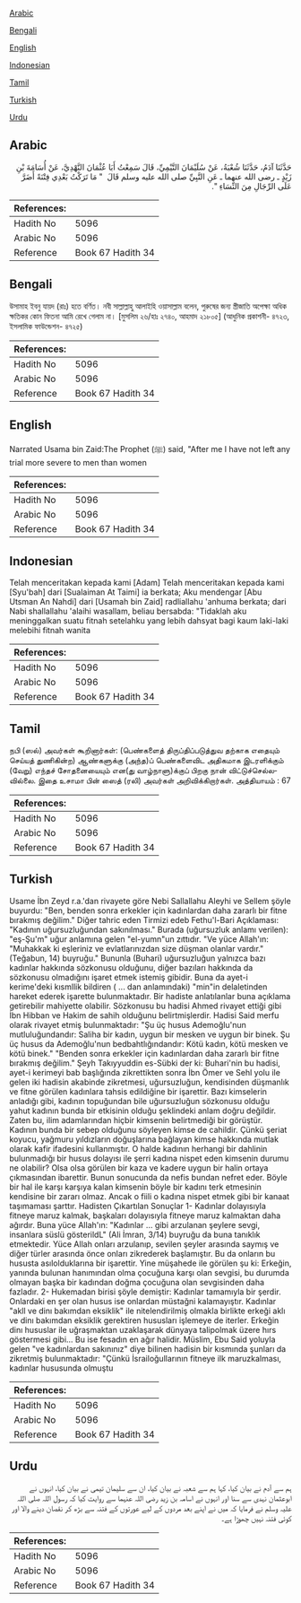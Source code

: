 [Arabic](#arabic)

[Bengali](#bengali)

[English](#english)

[Indonesian](#indonesian)

[Tamil](#tamil)

[Turkish](#turkish)

[Urdu](#urdu)

## Arabic


<div dir="rtl" lang="ar" style={{fontSize:'larger',backgroundColor:'#f8f9fa',padding:20}}>
حَدَّثَنَا آدَمُ، حَدَّثَنَا شُعْبَةُ، عَنْ سُلَيْمَانَ التَّيْمِيِّ، قَالَ سَمِعْتُ أَبَا عُثْمَانَ النَّهْدِيَّ، عَنْ أُسَامَةَ بْنِ زَيْدٍ ـ رضى الله عنهما ـ عَنِ النَّبِيِّ صلى الله عليه وسلم قَالَ ‏ "‏ مَا تَرَكْتُ بَعْدِي فِتْنَةً أَضَرَّ عَلَى الرِّجَالِ مِنَ النِّسَاءِ ‏"‏‏.‏
</div>
<div style={{backgroundColor:'#f8f9fa',padding:20, marginBottom: 10}}><table> <thead> <tr> <th>References:</th> <th></th> </tr> </thead> <tbody><tr><td>Hadith No</td><td>5096</td></tr><tr><td>Arabic No</td><td>5096</td></tr><tr><td>Reference</td><td>Book 67 Hadith 34</td></tr></tbody></table></div>

## Bengali


<div dir="ltr" lang="bn" style={{fontSize:'larger',backgroundColor:'#f8f9fa',padding:20}}>
উসামাহ ইবনু যায়দ (রাঃ) হতে বর্ণিত। নবী সাল্লাল্লাহু আলাইহি ওয়াসাল্লাম বলেন, পুরুষের জন্য স্ত্রীজাতি অপেক্ষা অধিক ক্ষতিকর কোন ফিতনা আমি রেখে গেলাম না। [মুসলিম ২৬/হাঃ ২৭৪০, আহমাদ ২১৮০৫] (আধুনিক প্রকাশনী- ৪৭২৩, ইসলামিক ফাউন্ডেশন- ৪৭২৫)
</div>
<div style={{backgroundColor:'#f8f9fa',padding:20, marginBottom: 10}}><table> <thead> <tr> <th>References:</th> <th></th> </tr> </thead> <tbody><tr><td>Hadith No</td><td>5096</td></tr><tr><td>Arabic No</td><td>5096</td></tr><tr><td>Reference</td><td>Book 67 Hadith 34</td></tr></tbody></table></div>

## English


<div dir="ltr" lang="en" style={{fontSize:'larger',backgroundColor:'#f8f9fa',padding:20}}>
Narrated Usama bin Zaid:The Prophet (ﷺ) said, "After me I have not left any trial more severe to men than women
</div>
<div style={{backgroundColor:'#f8f9fa',padding:20, marginBottom: 10}}><table> <thead> <tr> <th>References:</th> <th></th> </tr> </thead> <tbody><tr><td>Hadith No</td><td>5096</td></tr><tr><td>Arabic No</td><td>5096</td></tr><tr><td>Reference</td><td>Book 67 Hadith 34</td></tr></tbody></table></div>

## Indonesian


<div dir="ltr" lang="id" style={{fontSize:'larger',backgroundColor:'#f8f9fa',padding:20}}>
Telah menceritakan kepada kami [Adam] Telah menceritakan kepada kami [Syu'bah] dari [Sualaiman At Taimi] ia berkata; Aku mendengar [Abu Utsman An Nahdi] dari [Usamah bin Zaid] radliallahu 'anhuma berkata; dari Nabi shallallahu 'alaihi wasallam, beliau bersabda: "Tidaklah aku meninggalkan suatu fitnah setelahku yang lebih dahsyat bagi kaum laki-laki melebihi fitnah wanita
</div>
<div style={{backgroundColor:'#f8f9fa',padding:20, marginBottom: 10}}><table> <thead> <tr> <th>References:</th> <th></th> </tr> </thead> <tbody><tr><td>Hadith No</td><td>5096</td></tr><tr><td>Arabic No</td><td>5096</td></tr><tr><td>Reference</td><td>Book 67 Hadith 34</td></tr></tbody></table></div>

## Tamil


<div dir="ltr" lang="ta" style={{fontSize:'larger',backgroundColor:'#f8f9fa',padding:20}}>
நபி (ஸல்) அவர்கள் கூறினார்கள்: (பெண்களைத் திருப்திப்படுத்துவ தற்காக எதையும் செய்யத் துணிகின்ற) ஆண்களுக்கு (அந்த)ப் பெண்களைவிட அதிகமாக இடரளிக்கும் (வேறு) எந்தச் சோதனையையும் என(து வாழ்நாளு)க்குப் பிறகு நான் விட்டுச்செல்லவில்லை. இதை உசாமா பின் ஸைத் (ரலி) அவர்கள் அறிவிக்கிறார்கள். அத்தியாயம் : 67
</div>
<div style={{backgroundColor:'#f8f9fa',padding:20, marginBottom: 10}}><table> <thead> <tr> <th>References:</th> <th></th> </tr> </thead> <tbody><tr><td>Hadith No</td><td>5096</td></tr><tr><td>Arabic No</td><td>5096</td></tr><tr><td>Reference</td><td>Book 67 Hadith 34</td></tr></tbody></table></div>

## Turkish


<div dir="ltr" lang="tr" style={{fontSize:'larger',backgroundColor:'#f8f9fa',padding:20}}>
Usame İbn Zeyd r.a.'dan rivayete göre Nebi Sallallahu Aleyhi ve Sellem şöyle buyurdu: "Ben, benden sonra erkekler için kadınlardan daha zararlı bir fitne bırakmış değilim." Diğer tahric eden Tirmizi edeb Fethu'l-Bari Açıklaması: "Kadının uğursuzluğundan sakınılması." Burada (uğursuzluk anlamı verilen): "eş-Şu'm" uğur anlamına gelen "el-yumn"un zıttıdır. "Ve yüce Allah'ın: "Muhakkak ki eşleriniz ve evlatlarınızdan size düşman olanlar vardır."(Teğabun, 14) buyruğu." Bununla (Buhari) uğursuzluğun yalnızca bazı kadınlar hakkında sözkonusu olduğunu, diğer bazıları hakkında da sözkonusu olmadığını işaret etmek istemiş gibidir. Buna da ayet-i kerime'deki kısmllik bildiren ( ... dan anlamındaki) "min"in delaletinden hareket ederek işarette bulunmaktadır. Bir hadiste anlatılanlar buna açıklama getirebilir mahiyette olabilir. Sözkonusu bu hadisi Ahmed rivayet ettiği gibi İbn Hibban ve Hakim de sahih olduğunu belirtmişlerdir. Hadisi Said merfu olarak rivayet etmiş bulunmaktadır: "Şu üç husus Ademoğlu'nun mutluluğundandır: Saliha bir kadın, uygun bir mesken ve uygun bir binek. Şu üç husus da Ademoğlu'nun bedbahtlığındandır: Kötü kadın, kötü mesken ve kötü binek." "Benden sonra erkekler için kadınlardan daha zararlı bir fitne bırakmış değilim." Şeyh Takıyyuddin es-Sübki der ki: Buhari'nin bu hadisi, ayet-i kerimeyi bab başlığında zikrettikten sonra İbn Ömer ve Sehl yolu ile gelen iki hadisin akabinde zikretmesi, uğursuzluğun, kendisinden düşmanlık ve fitne görülen kadınlara tahsis edildiğine bir işarettir. Bazı kimselerin anladığı gibi, kadının topuğundan bile uğursuzluğun sözkonusu olduğu yahut kadının bunda bir etkisinin olduğu şeklindeki anlam doğru değildir. Zaten bu, ilim adamlarından hiçbir kimsenin belirtmediği bir görüştür. Kadının bunda bir sebep olduğunu söyleyen kimse de cahildir. Çünkü şeriat koyucu, yağmuru yıldızların doğuşlarına bağlayan kimse hakkında mutlak olarak kafir ifadesini kullanmıştır. O halde kadının herhangi bir dahlinin bulunmadığı bir husus dolayısı ile şerri kadına nispet eden kimsenin durumu ne olabilir? Olsa olsa görülen bir kaza ve kadere uygun bir halin ortaya çıkmasından ibarettir. Bunun sonucunda da nefis bundan nefret eder. Böyle bir hal ile karşı karşıya kalan kimsenin böyle bir kadını terk etmesinin kendisine bir zararı olmaz. Ancak o fiili o kadına nispet etmek gibi bir kanaat taşımaması şarttır. Hadisten Çıkartılan Sonuçlar 1- Kadınlar dolayısıyla fitneye maruz kalmak, başkaları dolayısıyla fitneye maruz kalmaktan daha ağırdır. Buna yüce Allah'ın: "Kadınlar ... gibi arzulanan şeylere sevgi, insanlara süslü gösterildL" (Ali İmran, 3/14) buyruğu da buna tanıklık etmektedir. Yüce Allah onları arzulanıp, sevilen şeyler arasında saymış ve diğer türler arasında önce onları zikrederek başlamıştır. Bu da onların bu hususta asılolduklarına bir işarettir. Yine müşahede ile görülen şu ki: Erkeğin, yanında bulunan hanımından olma çocuğuna karşı olan sevgisi, bu durumda olmayan başka bir kadından doğma çocuğuna olan sevgisinden daha fazladır. 2- Hukemadan birisi şöyle demiştir: Kadınlar tamamıyla bir şerdir. Onlardaki en şer olan husus ise onlardan müstağni kalamayıştır. Kadınlar "akll ve dinı bakımdan eksiklik" ile nitelendirilmiş olmakla birlikte erkeği aklı ve dinı bakımdan eksiklik gerektiren hususları işlemeye de iterler. Erkeğin dinı hususlar ile uğraşmaktan uzaklaşarak dünyaya talipolmak üzere hırs göstermesi gibi... Bu ise fesadın en ağır halidir. Müslim, Ebu Said yoluyla gelen "ve kadınlardan sakınınız" diye bilinen hadisin bir kısmında şunları da zikretmiş bulunmaktadır: "Çünkü İsrailoğullarının fitneye ilk maruzkalması, kadınlar hususunda olmuştu
</div>
<div style={{backgroundColor:'#f8f9fa',padding:20, marginBottom: 10}}><table> <thead> <tr> <th>References:</th> <th></th> </tr> </thead> <tbody><tr><td>Hadith No</td><td>5096</td></tr><tr><td>Arabic No</td><td>5096</td></tr><tr><td>Reference</td><td>Book 67 Hadith 34</td></tr></tbody></table></div>

## Urdu


<div dir="rtl" lang="ur" style={{fontSize:'larger',backgroundColor:'#f8f9fa',padding:20}}>
ہم سے آدم نے بیان کیا، کہا ہم سے شعبہ نے بیان کیا، ان سے سلیمان تیمی نے بیان کیا، انہوں نے ابوعثمان نہدی سے سنا اور انہوں نے اسامہ بن زید رضی اللہ عنہما سے روایت کیا کہ رسول اللہ صلی اللہ علیہ وسلم نے فرمایا کہ میں نے اپنے بعد مردوں کے لیے عورتوں کے فتنہ سے بڑھ کر نقصان دینے والا اور کوئی فتنہ نہیں چھوڑا ہے۔
</div>
<div style={{backgroundColor:'#f8f9fa',padding:20, marginBottom: 10}}><table> <thead> <tr> <th>References:</th> <th></th> </tr> </thead> <tbody><tr><td>Hadith No</td><td>5096</td></tr><tr><td>Arabic No</td><td>5096</td></tr><tr><td>Reference</td><td>Book 67 Hadith 34</td></tr></tbody></table></div>
